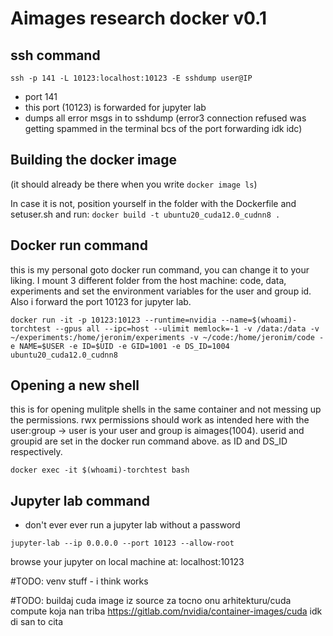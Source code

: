 # Aimages research docker v0.1

## ssh command
`ssh -p 141 -L 10123:localhost:10123 -E sshdump user@IP`

* port 141 
* this port (10123) is forwarded for jupyter lab
* dumps all error msgs in to sshdump (error3 connection refused was getting spammed in the terminal bcs of the port forwarding idk idc)

## Building the docker image 
(it should already be there when you write `docker image ls`)

In case it is not, position yourself in the folder with the Dockerfile and setuser.sh and run:
`docker build -t ubuntu20_cuda12.0_cudnn8 .`

## Docker run command
this is my personal goto docker run command, you can change it to your liking. I mount 3 different folder from the host machine: code, data, experiments and set the environment variables for the user and group id. Also i forward the port 10123 for jupyter lab.

`docker run -it -p 10123:10123 --runtime=nvidia --name=$(whoami)-torchtest --gpus all --ipc=host --ulimit memlock=-1 -v /data:/data -v ~/experiments:/home/jeronim/experiments -v ~/code:/home/jeronim/code -e NAME=$USER -e ID=$UID -e GID=1001 -e DS_ID=1004 ubuntu20_cuda12.0_cudnn8`

## Opening a new shell
this is for opening mulitple shells in the same container and not messing up the permissions. rwx permissions should work as intended here with the user:group -> user is your user and group is aimages(1004). userid and groupid are set in the docker run command above. as ID and DS_ID respectively.

`docker exec -it $(whoami)-torchtest bash`

## Jupyter lab command
* don't ever ever run a jupyter lab without a password

`jupyter-lab --ip 0.0.0.0 --port 10123 --allow-root`

browse your jupyter on local machine at: localhost:10123

#TODO: venv stuff - i think works

#TODO: buildaj cuda image iz source za tocno onu arhitekturu/cuda compute koja nan triba https://gitlab.com/nvidia/container-images/cuda idk di san to cita